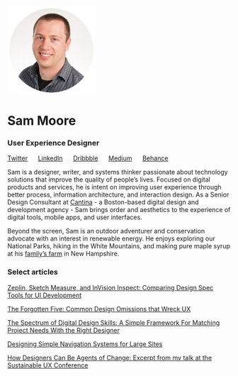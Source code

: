 <img src="images/SamMoore-CircleWhite300px.png" alt="Sam Moore" height="200" width="200">

# Sam Moore

### User Experience Designer

<a href="https://twitter.com/samMdesign" target="_blank">Twitter</a>&nbsp;&nbsp;&nbsp;&nbsp;&nbsp;
<a href="https://www.linkedin.com/in/sammdesign" target="_blank">LinkedIn</a>&nbsp;&nbsp;&nbsp;&nbsp;&nbsp;
<a href="https://dribbble.com/samMdesign" target="_blank">Dribbble</a>&nbsp;&nbsp;&nbsp;&nbsp;&nbsp;
<a href="https://medium.com/@sammdesign" target="_blank">Medium</a>&nbsp;&nbsp;&nbsp;&nbsp;&nbsp;
<a href="https://www.behance.net/sammdesign" target="_blank">Behance</a>&nbsp;&nbsp;&nbsp;&nbsp;&nbsp; 

Sam is a designer, writer, and systems thinker passionate about technology solutions that improve the quality of people’s lives. Focused on digital products and services, he is intent on improving user experience through better process, information architecture, and interaction design. As a Senior Design Consultant at [Cantina](https://cantina.co/) - a Boston-based digital design and development agency - Sam brings order and aesthetics to the experience of digital tools, mobile apps, and user interfaces.

Beyond the screen, Sam is an outdoor adventurer and conservation advocate with an interest in renewable energy. He enjoys exploring our National Parks, hiking in the White Mountains, and making pure maple syrup at his [family’s farm](https://www.windsweptmaples.com/) in New Hampshire.
  

### Select articles

<a href="https://cantina.co/zeplin-sketch-measure-and-invision-inspect/" target="_blank">Zeplin, Sketch Measure, and InVision Inspect: Comparing Design Spec Tools for UI Development</a>

<a href="https://cantina.co/the-forgotten-five-common-design-omissions-that-wreck-ux/" target="_blank">The Forgotten Five: Common Design Omissions that Wreck UX</a>

<a href="https://medium.com/@sammdesign/the-spectrum-of-digital-design-skills-b23d465ac8b6#.h9bzxgtzc" target="_blank">The Spectrum of Digital Design Skills: A Simple Framework For Matching Project Needs With the Right Designer</a>

<a href="https://cantina.co/designing-simple-navigation-systems-for-large-sites/" target="_blank">Designing Simple Navigation Systems for Large Sites</a>

<a href="https://medium.com/@sammdesign/how-designers-can-be-agents-of-change-d73c41d5f2bc#.qxzgx05xy" target="_blank">How Designers Can Be Agents of Change: Excerpt from my talk at the Sustainable UX Conference</a>
